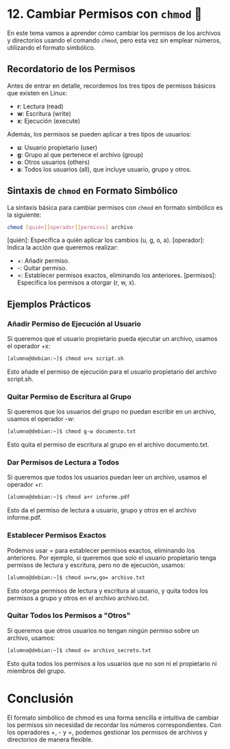 # 12. Cambiar Permisos con `chmod` 🔧

En este tema vamos a aprender cómo cambiar los permisos de los archivos y directorios usando el comando `chmod`, pero esta vez sin emplear números, utilizando el formato simbólico.

## Recordatorio de los Permisos

Antes de entrar en detalle, recordemos los tres tipos de permisos básicos que existen en Linux:

- **r**: Lectura (read)
- **w**: Escritura (write)
- **x**: Ejecución (execute)

Además, los permisos se pueden aplicar a tres tipos de usuarios:

- **u**: Usuario propietario (user)
- **g**: Grupo al que pertenece el archivo (group)
- **o**: Otros usuarios (others)
- **a**: Todos los usuarios (all), que incluye usuario, grupo y otros.

## Sintaxis de `chmod` en Formato Simbólico

La sintaxis básica para cambiar permisos con `chmod` en formato simbólico es la siguiente:

```bash
chmod [quién][operador][permisos] archivo
````

[quién]: Especifica a quién aplicar los cambios (u, g, o, a).
[operador]: Indica la acción que queremos realizar:
  - +: Añadir permiso.
  - -: Quitar permiso.
  - =: Establecer permisos exactos, eliminando los anteriores.
[permisos]: Especifica los permisos a otorgar (r, w, x).

## Ejemplos Prácticos
### Añadir Permiso de Ejecución al Usuario

Si queremos que el usuario propietario pueda ejecutar un archivo, usamos el operador +x:

```bash
[alumno@debian:~]$ chmod u+x script.sh
```

Esto añade el permiso de ejecución para el usuario propietario del archivo script.sh.

### Quitar Permiso de Escritura al Grupo

Si queremos que los usuarios del grupo no puedan escribir en un archivo, usamos el operador -w:

```bash
[alumno@debian:~]$ chmod g-w documento.txt
```

Esto quita el permiso de escritura al grupo en el archivo documento.txt.

### Dar Permisos de Lectura a Todos

Si queremos que todos los usuarios puedan leer un archivo, usamos el operador +r:

```bash
[alumno@debian:~]$ chmod a+r informe.pdf
```

Esto da el permiso de lectura a usuario, grupo y otros en el archivo informe.pdf.

### Establecer Permisos Exactos

Podemos usar = para establecer permisos exactos, eliminando los anteriores. Por ejemplo, si queremos que solo el usuario propietario tenga permisos de lectura y escritura, pero no de ejecución, usamos:

```bash
[alumno@debian:~]$ chmod u=rw,go= archivo.txt
```

Esto otorga permisos de lectura y escritura al usuario, y quita todos los permisos a grupo y otros en el archivo archivo.txt.

### Quitar Todos los Permisos a "Otros"

Si queremos que otros usuarios no tengan ningún permiso sobre un archivo, usamos:

```bash
[alumno@debian:~]$ chmod o= archivo_secreto.txt
```

Esto quita todos los permisos a los usuarios que no son ni el propietario ni miembros del grupo.

# Conclusión

El formato simbólico de chmod es una forma sencilla e intuitiva de cambiar los permisos sin necesidad de recordar los números correspondientes. Con los operadores +, - y =, podemos gestionar los permisos de archivos y directorios de manera flexible.




























































